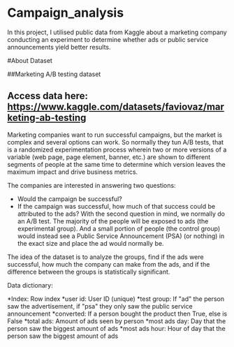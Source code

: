 # Campaign_analysis
In this project, I utilised public data from Kaggle about a marketing company conducting an experiment to determine whether ads or public service announcements yield better results.


#About Dataset

##Marketing A/B testing dataset 
## Access data here: https://www.kaggle.com/datasets/faviovaz/marketing-ab-testing

Marketing companies want to run successful campaigns, but the market is complex and several options can work. So normally they tun A/B tests, that is a randomized experimentation process wherein two or more versions of a variable (web page, page element, banner, etc.) are shown to different segments of people at the same time to determine which version leaves the maximum impact and drive business metrics.

The companies are interested in answering two questions:

- Would the campaign be successful?
- If the campaign was successful, how much of that success could be attributed to the ads?
With the second question in mind, we normally do an A/B test. The majority of the people will be exposed to ads (the experimental group). And a small portion of people (the control group) would instead see a Public Service Announcement (PSA) (or nothing) in the exact size and place the ad would normally be.

The idea of the dataset is to analyze the groups, find if the ads were successful, how much the company can make from the ads, and if the difference between the groups is statistically significant.

Data dictionary:

*Index: Row index
*user id: User ID (unique)
*test group: If "ad" the person saw the advertisement, if "psa" they only saw the public service announcement
*converted: If a person bought the product then True, else is False
*total ads: Amount of ads seen by person
*most ads day: Day that the person saw the biggest amount of ads
*most ads hour: Hour of day that the person saw the biggest amount of ads
